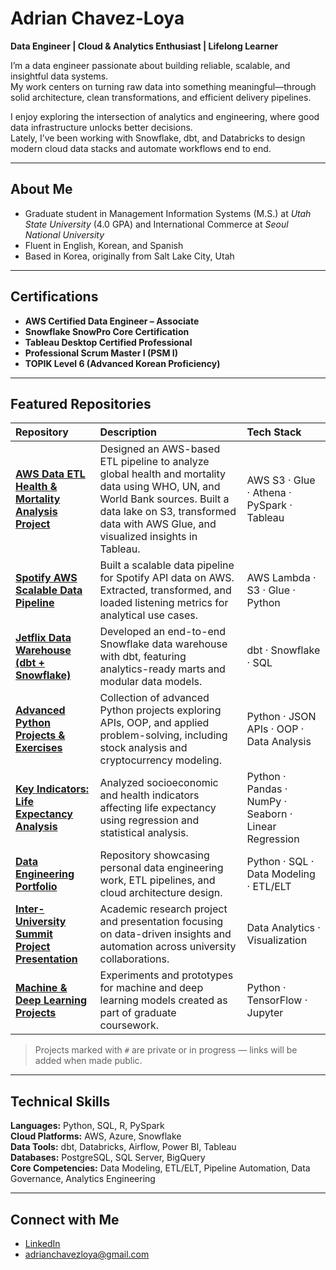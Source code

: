# Adrian Chavez-Loya  
**Data Engineer | Cloud & Analytics Enthusiast | Lifelong Learner**

I’m a data engineer passionate about building reliable, scalable, and insightful data systems.  
My work centers on turning raw data into something meaningful—through solid architecture, clean transformations, and efficient delivery pipelines.  

I enjoy exploring the intersection of analytics and engineering, where good data infrastructure unlocks better decisions.  
Lately, I’ve been working with Snowflake, dbt, and Databricks to design modern cloud data stacks and automate workflows end to end.

---

## About Me

- Graduate student in Management Information Systems (M.S.) at *Utah State University* (4.0 GPA) and International Commerce at *Seoul National University*
- Fluent in English, Korean, and Spanish  
- Based in Korea, originally from Salt Lake City, Utah

---

## Certifications

- **AWS Certified Data Engineer – Associate**  
- **Snowflake SnowPro Core Certification**  
- **Tableau Desktop Certified Professional**  
- **Professional Scrum Master I (PSM I)**  
- **TOPIK Level 6 (Advanced Korean Proficiency)**  

---

## Featured Repositories

| Repository | Description | Tech Stack |
|:--|:--|:--|
| [**AWS Data ETL Health & Mortality Analysis Project**](https://github.com/adrianc7/aws-data-etl-health-mortality-analysis-project) | Designed an AWS-based ETL pipeline to analyze global health and mortality data using WHO, UN, and World Bank sources. Built a data lake on S3, transformed data with AWS Glue, and visualized insights in Tableau. | AWS S3 · Glue · Athena · PySpark · Tableau |
| [**Spotify AWS Scalable Data Pipeline**](#) | Built a scalable data pipeline for Spotify API data on AWS. Extracted, transformed, and loaded listening metrics for analytical use cases. | AWS Lambda · S3 · Glue · Python |
| [**Jetflix Data Warehouse (dbt + Snowflake)**](#) | Developed an end-to-end Snowflake data warehouse with dbt, featuring analytics-ready marts and modular data models. | dbt · Snowflake · SQL |
| [**Advanced Python Projects & Exercises**](https://github.com/adrianc7/advanced-python-projects-and-exercises) | Collection of advanced Python projects exploring APIs, OOP, and applied problem-solving, including stock analysis and cryptocurrency modeling. | Python · JSON APIs · OOP · Data Analysis |
| [**Key Indicators: Life Expectancy Analysis**](https://github.com/adrianc7/key-indicators-life-expectancy) | Analyzed socioeconomic and health indicators affecting life expectancy using regression and statistical analysis. | Python · Pandas · NumPy · Seaborn · Linear Regression |
| [**Data Engineering Portfolio**](https://github.com/adrianc7/data-engineering) | Repository showcasing personal data engineering work, ETL pipelines, and cloud architecture design. | Python · SQL · Data Modeling · ETL/ELT |
| [**Inter-University Summit Project Presentation**](#) | Academic research project and presentation focusing on data-driven insights and automation across university collaborations. | Data Analytics · Visualization |
| [**Machine & Deep Learning Projects**](#) | Experiments and prototypes for machine and deep learning models created as part of graduate coursework. | Python · TensorFlow · Jupyter |

> Projects marked with `#` are private or in progress — links will be added when made public.

---

## Technical Skills

**Languages:** Python, SQL, R, PySpark  
**Cloud Platforms:** AWS, Azure, Snowflake  
**Data Tools:** dbt, Databricks, Airflow, Power BI, Tableau  
**Databases:** PostgreSQL, SQL Server, BigQuery  
**Core Competencies:** Data Modeling, ETL/ELT, Pipeline Automation, Data Governance, Analytics Engineering  

---

## Connect with Me

- [LinkedIn](https://www.linkedin.com/in/adrian-chavez-loya)  
- [adrianchavezloya@gmail.com](mailto:adrianchavezloya@gmail.com)  

